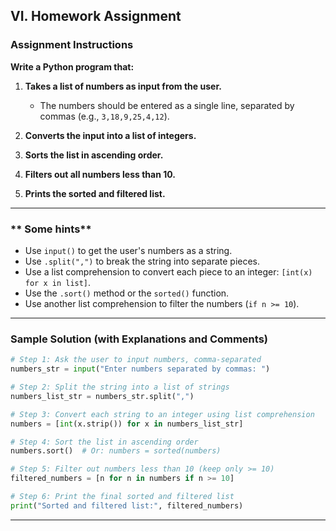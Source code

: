 ## **VI. Homework Assignment**

### **Assignment Instructions**

**Write a Python program that:**

1. **Takes a list of numbers as input from the user.**

   * The numbers should be entered as a single line, separated by commas (e.g., `3,18,9,25,4,12`).
2. **Converts the input into a list of integers.**
3. **Sorts the list in ascending order.**
4. **Filters out all numbers less than 10.**
5. **Prints the sorted and filtered list.**

---

### ** Some hints**

* Use `input()` to get the user's numbers as a string.
* Use `.split(",")` to break the string into separate pieces.
* Use a list comprehension to convert each piece to an integer: `[int(x) for x in list]`.
* Use the `.sort()` method or the `sorted()` function.
* Use another list comprehension to filter the numbers (`if n >= 10`).

---

### **Sample Solution (with Explanations and Comments)**

```python
# Step 1: Ask the user to input numbers, comma-separated
numbers_str = input("Enter numbers separated by commas: ")

# Step 2: Split the string into a list of strings
numbers_list_str = numbers_str.split(",")

# Step 3: Convert each string to an integer using list comprehension
numbers = [int(x.strip()) for x in numbers_list_str]

# Step 4: Sort the list in ascending order
numbers.sort()  # Or: numbers = sorted(numbers)

# Step 5: Filter out numbers less than 10 (keep only >= 10)
filtered_numbers = [n for n in numbers if n >= 10]

# Step 6: Print the final sorted and filtered list
print("Sorted and filtered list:", filtered_numbers)
```

---

